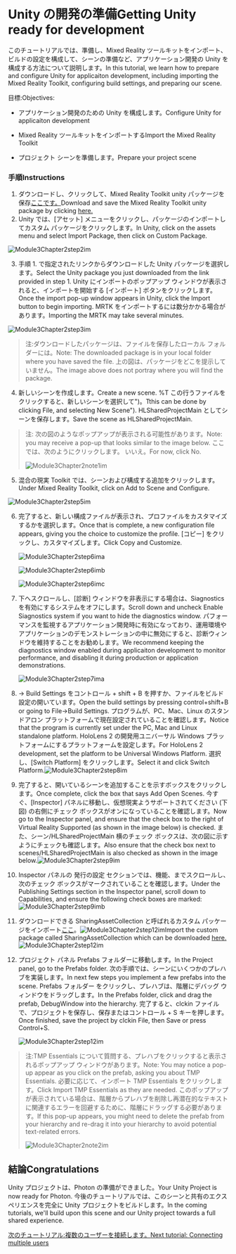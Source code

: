 # <a name="getting-unity-ready-for-development"></a><span data-ttu-id="54c46-101">Unity の開発の準備</span><span class="sxs-lookup"><span data-stu-id="54c46-101">Getting Unity ready for development</span></span> 

<span data-ttu-id="54c46-102">このチュートリアルでは、準備し、Mixed Reality ツールキットをインポート、ビルドの設定を構成して、シーンの準備など、アプリケーション開発の Unity を構成する方法について説明します。</span><span class="sxs-lookup"><span data-stu-id="54c46-102">In this tutorial, we learn how to prepare and configure Unity for applicaiton development, including importing the Mixed Reality Toolkit, configuring build settings, and preparing our scene.</span></span>

<span data-ttu-id="54c46-103">目標:</span><span class="sxs-lookup"><span data-stu-id="54c46-103">Objectives:</span></span>

- <span data-ttu-id="54c46-104">アプリケーション開発のための Unity を構成します。</span><span class="sxs-lookup"><span data-stu-id="54c46-104">Configure Unity for applicaiton development</span></span>

- <span data-ttu-id="54c46-105">Mixed Reality ツールキットをインポートする</span><span class="sxs-lookup"><span data-stu-id="54c46-105">Import the Mixed Reality Toolkit</span></span>

- <span data-ttu-id="54c46-106">プロジェクト シーンを準備します。</span><span class="sxs-lookup"><span data-stu-id="54c46-106">Prepare your project scene</span></span>

### <a name="instructions"></a><span data-ttu-id="54c46-107">手順</span><span class="sxs-lookup"><span data-stu-id="54c46-107">Instructions</span></span>

1. <span data-ttu-id="54c46-108">ダウンロードし、クリックして、Mixed Reality Toolkit unity パッケージを保存[ここです。](https://github.com/microsoft/MixedRealityToolkit-Unity/releases/download/v2.0.0-RC2.1/Microsoft.MixedReality.Toolkit.Unity.Foundation-v2.0.0-RC2.1.unitypackage)</span><span class="sxs-lookup"><span data-stu-id="54c46-108">Download and save the Mixed Reality Toolkit unity package by clicking [here.](https://github.com/microsoft/MixedRealityToolkit-Unity/releases/download/v2.0.0-RC2.1/Microsoft.MixedReality.Toolkit.Unity.Foundation-v2.0.0-RC2.1.unitypackage)</span></span>
2. <span data-ttu-id="54c46-109">Unity では、[アセット] メニューをクリックし、パッケージのインポートしてカスタム パッケージをクリックします。</span><span class="sxs-lookup"><span data-stu-id="54c46-109">In Unity, click on the assets menu and select Import Package, then click on Custom Package.</span></span>

![Module3Chapter2step2im](images/module3chapter2step2im.PNG)

3. <span data-ttu-id="54c46-111">手順 1. で指定されたリンクからダウンロードした Unity パッケージを選択します。</span><span class="sxs-lookup"><span data-stu-id="54c46-111">Select the Unity package you just downloaded from the link provided in step 1.</span></span> <span data-ttu-id="54c46-112">Unity にインポートのポップアップ ウィンドウが表示されると、インポートを開始する [インポート] ボタンをクリックします。</span><span class="sxs-lookup"><span data-stu-id="54c46-112">Once the import pop-up window appears in Unity, click the Import button to begin importing.</span></span> <span data-ttu-id="54c46-113">MRTK をインポートするには数分かかる場合があります。</span><span class="sxs-lookup"><span data-stu-id="54c46-113">Importing the MRTK may take several minutes.</span></span>

![Module3Chapter2step3im](images/module3chapter2step3im.PNG)

> <span data-ttu-id="54c46-115">注:ダウンロードしたパッケージは、ファイルを保存したローカル フォルダーには。</span><span class="sxs-lookup"><span data-stu-id="54c46-115">Note: The downloaded package is in your local folder where you have saved the file.</span></span> <span data-ttu-id="54c46-116">上の図は、パッケージをどこを提示していません。</span><span class="sxs-lookup"><span data-stu-id="54c46-116">The image above does not portray where you will find the package.</span></span>

4. <span data-ttu-id="54c46-117">新しいシーンを作成します。</span><span class="sxs-lookup"><span data-stu-id="54c46-117">Create a new scene.</span></span> <span data-ttu-id="54c46-118">%T この行うファイルをクリックすると、新しいシーンを選択して")。</span><span class="sxs-lookup"><span data-stu-id="54c46-118">Tthis can be done by clicking File, and selecting New Scene").</span></span> <span data-ttu-id="54c46-119">HLSharedProjectMain としてシーンを保存します。</span><span class="sxs-lookup"><span data-stu-id="54c46-119">Save the scene as HLSharedProjectMain.</span></span>

> <span data-ttu-id="54c46-120">注: 次の図のようなポップアップが表示される可能性があります。</span><span class="sxs-lookup"><span data-stu-id="54c46-120">Note: you may receive a pop-up that looks similar to the image below.</span></span> <span data-ttu-id="54c46-121">ここでは、次のようにクリックします。 いいえ。</span><span class="sxs-lookup"><span data-stu-id="54c46-121">For now, click No.</span></span>
>
> ![Module3Chapter2note1im](images/module3chapter2note1im.PNG)

5. <span data-ttu-id="54c46-123">混合の現実 Toolkit では、シーンおよび構成する追加をクリックします。</span><span class="sxs-lookup"><span data-stu-id="54c46-123">Under Mixed Reality Toolkit, click on Add to Scene and Configure.</span></span>

![Module3Chapter2step5im](images/module3chapter2step5im.PNG)

6. <span data-ttu-id="54c46-125">完了すると、新しい構成ファイルが表示され、プロファイルをカスタマイズするかを選択します。</span><span class="sxs-lookup"><span data-stu-id="54c46-125">Once that is complete, a new configuration file appears, giving you the choice to customize the profile.</span></span> <span data-ttu-id="54c46-126">[コピー] をクリックし、カスタマイズします。</span><span class="sxs-lookup"><span data-stu-id="54c46-126">Click Copy and Customize.</span></span>

   ![Module3Chapter2step6ima](images/module3chapter2step6ima.PNG)

   ![Module3Chapter2step6imb](images/module3chapter2step6imb.PNG)

   ![Module3Chapter2step6imc](images/module3chapter2step6imc.PNG)

7. <span data-ttu-id="54c46-130">下へスクロールし、[診断] ウィンドウを非表示にする場合は、Siagnostics を有効にするシステムをオフにします。</span><span class="sxs-lookup"><span data-stu-id="54c46-130">Scroll down and uncheck Enable Siagnostics system if you want to hide the diagnostics window.</span></span> <span data-ttu-id="54c46-131">パフォーマンスを監視するアプリケーション開発時に有効になっており、運用環境やアプリケーションのデモンストレーションの中に無効にすると、診断ウィンドウを維持することをお勧めします。</span><span class="sxs-lookup"><span data-stu-id="54c46-131">We recommend keeping the diagnostics window enabled during applicaiton development to monitor performance, and disabling it during production or application demonstrations.</span></span> 

   ![Module3Chapter2step7ima](images/module3chapter2step7ima.PNG)

8. <span data-ttu-id="54c46-133">-> Build Settings をコントロール + shift + B を押すか、ファイルをビルド設定の開いています。</span><span class="sxs-lookup"><span data-stu-id="54c46-133">Open the build settings by pressing control+shift+B or going to File->Build Settings.</span></span> <span data-ttu-id="54c46-134">プログラムが、PC、Mac、Linux のスタンドアロン プラットフォームで現在設定されていることを確認します。</span><span class="sxs-lookup"><span data-stu-id="54c46-134">Notice that the program is currently set under the PC, Mac and Linux standalone platform.</span></span> <span data-ttu-id="54c46-135">HoloLens 2 の開発用ユニバーサル Windows プラットフォームにするプラットフォームを設定します。</span><span class="sxs-lookup"><span data-stu-id="54c46-135">For HoloLens 2 development, set the platform to be Universal Windows Platform.</span></span> <span data-ttu-id="54c46-136">選択し、[Switch Platform] をクリックします。</span><span class="sxs-lookup"><span data-stu-id="54c46-136">Select it and click Switch Platform.</span></span>![Module3Chapter2step8im](images/module3chapter2step8im.PNG)

9. <span data-ttu-id="54c46-138">完了すると、開いているシーンを追加することを示すボックスをクリックします。</span><span class="sxs-lookup"><span data-stu-id="54c46-138">Once complete, click the box that says Add Open Scenes.</span></span> <span data-ttu-id="54c46-139">今すぐ、[Inspector] パネルに移動し、仮想現実ようサポートされてください (下図) の右側にチェック ボックスがオンになっていることを確認します。</span><span class="sxs-lookup"><span data-stu-id="54c46-139">Now go to the Inspector panel, and ensure that the check box to the right of Virtual Reality Supported (as shown in the image below) is checked.</span></span> <span data-ttu-id="54c46-140">また、シーン/HLSharedProjectMain 横のチェック ボックスは、次の図に示すようにチェックも確認します。</span><span class="sxs-lookup"><span data-stu-id="54c46-140">Also ensure that the check box next to scenes/HLSharedProjectMain is also checked as shown in the image below.</span></span>![Module3Chapter2step9im](images/module3chapter2step9im.PNG)

10. <span data-ttu-id="54c46-142">Inspector パネルの 発行の設定 セクションでは、機能、までスクロールし、次のチェック ボックスがマークされていることを確認します。</span><span class="sxs-lookup"><span data-stu-id="54c46-142">Under the Publishing Settings section in the Inspector panel, scroll down to Capabilities, and ensure the following check boxes are marked:</span></span>![Module3Chapter2step9imb](images/module3chapter2step9imb.PNG)

11. <span data-ttu-id="54c46-144">ダウンロードできる SharingAssetCollection と呼ばれるカスタム パッケージをインポート[ここ](https://github.com/microsoft/MixedRealityLearning/releases/download/Sharing_2/SharingAssetCollection.unitypackage)。![Module3Chapter2step12im](images/module3chapter2step11im.PNG)</span><span class="sxs-lookup"><span data-stu-id="54c46-144">Import the custom package called SharingAssetCollection which can be downloaded [here.](https://github.com/microsoft/MixedRealityLearning/releases/download/Sharing_2/SharingAssetCollection.unitypackage)![Module3Chapter2step12im](images/module3chapter2step11im.PNG)</span></span>

12. <span data-ttu-id="54c46-145">プロジェクト パネル Prefabs フォルダーに移動します。</span><span class="sxs-lookup"><span data-stu-id="54c46-145">In the Project panel, go to the Prefabs folder.</span></span> <span data-ttu-id="54c46-146">次の手順では、シーンにいくつかのプレハブを実装します。</span><span class="sxs-lookup"><span data-stu-id="54c46-146">In next few steps you implement a few prefabs into the scene.</span></span> <span data-ttu-id="54c46-147">Prefabs フォルダー をクリックし、プレハブは、階層にデバッグ ウィンドウをドラッグします。</span><span class="sxs-lookup"><span data-stu-id="54c46-147">In the Prefabs folder, click and drag the prefab, DebugWindow into the hierarchy.</span></span> <span data-ttu-id="54c46-148">完了すると、clckin ファイルで、プロジェクトを保存し、保存またはコントロール + S キーを押します。</span><span class="sxs-lookup"><span data-stu-id="54c46-148">Once finished, save the project by clckin File, then Save or press Control+S.</span></span>

    ![Module3Chapter2step12im](images/module3chapter2step12im.PNG)

   > <span data-ttu-id="54c46-150">注:TMP Essentials について質問する、プレハブをクリックすると表示されるポップアップ ウィンドウがあります。</span><span class="sxs-lookup"><span data-stu-id="54c46-150">Note: You may notice a pop-up appear as you click on the prefab, asking you about TMP Essentials.</span></span> <span data-ttu-id="54c46-151">必要に応じて、インポート TMP Essentials をクリックします。</span><span class="sxs-lookup"><span data-stu-id="54c46-151">Click Import TMP Essentials as they are needed.</span></span> <span data-ttu-id="54c46-152">このポップアップが表示されている場合は、階層からプレハブを削除し再潜在的なテキストに関連するエラーを回避するために、階層にドラッグする必要があります。</span><span class="sxs-lookup"><span data-stu-id="54c46-152">If this pop-up appears, you might need to delete the prefab from your hierarchy and re-drag it into your hierarchy to avoid potential text-related errors.</span></span>
   >
   > ![Module3Chapter2note2im](images/module3chapter2note2im.PNG)


## <a name="congratulations"></a><span data-ttu-id="54c46-154">結論</span><span class="sxs-lookup"><span data-stu-id="54c46-154">Congratulations</span></span>

<span data-ttu-id="54c46-155">Unity プロジェクトは、Photon の準備ができました。</span><span class="sxs-lookup"><span data-stu-id="54c46-155">Your Unity Project is now ready for Photon.</span></span> <span data-ttu-id="54c46-156">今後のチュートリアルでは、このシーンと共有のエクスペリエンスを完全に Unity プロジェクトをビルドします。</span><span class="sxs-lookup"><span data-stu-id="54c46-156">In the coming tutorials, we'll build upon this scene and our Unity project towards a full shared experience.</span></span>

<span data-ttu-id="54c46-157">[次のチュートリアル:複数のユーザーを接続します。](mrlearning-sharing(photon)-ch3.md)</span><span class="sxs-lookup"><span data-stu-id="54c46-157">[Next tutorial: Connecting multiple users](mrlearning-sharing(photon)-ch3.md)</span></span>

